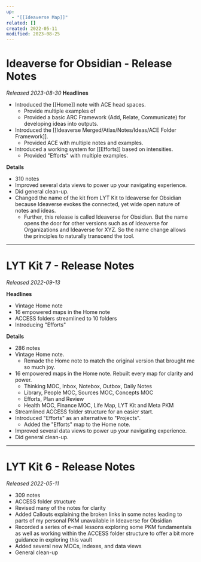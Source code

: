 ```yaml
---
up:
  - "[[Ideaverse Map]]"
related: []
created: 2022-05-11
modified: 2023-08-25
---
```


# Ideaverse for Obsidian - Release Notes
*Released 2023-08-30*
**Headlines**
- Introduced the [[Home]] note with ACE head spaces.
	- Provide multiple examples of 
	- Provided a basic ARC Framework (Add, Relate, Communicate) for developing ideas into outputs.
- Introduced the [[Ideaverse Merged/Atlas/Notes/Ideas/ACE Folder Framework]].
	- Provided ACE with multiple notes and examples.
- Introduced a working system for [[Efforts]] based on intensities. 
	- Provided "Efforts" with multiple examples.

**Details**
- 310 notes 
- Improved several data views to power up your navigating experience.
- Did general clean-up. 
- Changed the name of the kit from LYT Kit to Ideaverse for Obsidian because Ideaverse evokes the connected, yet wide open nature of notes and ideas.
	- Further, this release is called Ideaverse for Obsidian. But the name opens the door for other versions such as of Ideaverse for Organizations and Ideaverse for XYZ. So the name change allows the principles to naturally transcend the tool. 


---

# LYT Kit 7 - Release Notes
*Released 2022-09-13*

**Headlines**
- Vintage Home note
- 16 empowered maps in the Home note
- ACCESS folders streamlined to 10 folders
- Introducing "Efforts"

**Details**
- 286 notes 
- Vintage Home note. 
	- Remade the Home note to match the original version that brought me so much joy.
- 16 empowered maps in the Home note. Rebuilt every map for clarity and power.
	- Thinking MOC, Inbox, Notebox, Outbox, Daily Notes
	- Library, People MOC, Sources MOC, Concepts MOC
	- Efforts, Plan and Review
	- Health MOC, Finance MOC, Life Map, LYT Kit and Meta PKM
- Streamlined ACCESS folder structure for an easier start.
- Introduced "Efforts" as an alternative to "Projects".
	- Added the "Efforts" map to the Home note.
- Improved several data views to power up your navigating experience.
- Did general clean-up. 

---

# LYT Kit 6 - Release Notes
*Released 2022-05-11*

- 309 notes
- ACCESS folder structure
- Revised many of the notes for clarity
- Added Callouts explaining the broken links in some notes leading to parts of my personal PKM unavailable in Ideaverse for Obsidian
- Recorded a series of e-mail lessons exploring some PKM fundamentals as well as working within the ACCESS folder structure to offer a bit more guidance in exploring this vault
- Added several new MOCs, indexes, and data views
- General clean-up